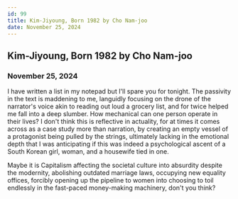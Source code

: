 ```yaml
---
id: 99
title: Kim-Jiyoung, Born 1982 by Cho Nam-joo
date: November 25, 2024
---
```


## Kim-Jiyoung, Born 1982 by Cho Nam-joo

### November 25, 2024

I have written a list in my notepad but I'll spare you for tonight. The passivity in the text is maddening to me, languidly focusing on the drone of the narrator's voice akin to reading out loud a grocery list, and for twice helped me fall into a deep slumber. How mechanical can one person operate in their lives? I don't think this is reflective in actuality, for at times it comes across as a case study more than  narration, by creating an empty vessel of a protagonist being pulled by the strings, ultimately lacking in the emotional depth that I was anticipating if this was indeed a psychological ascent of a South Korean girl, woman, and a housewife tied in one.


Maybe it is Capitalism affecting the societal culture into absurdity despite the modernity, abolishing outdated marriage laws, occupying new equality offices, forcibly opening up the pipeline to women into choosing to toil endlessly in the fast-paced money-making machinery, don't you think?